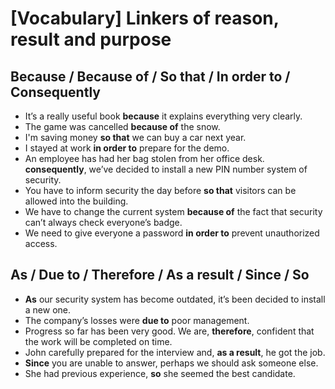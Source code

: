 # [Vocabulary] Linkers of reason, result and purpose

## Because / Because of / So that / In order to / Consequently

* It’s a really useful book **because** it explains everything very clearly.
* The game was cancelled **because of** the snow.
* I'm saving money **so that** we can buy a car next year.
* I stayed at work **in order to** prepare for the demo.
* An employee has had her bag stolen from her office desk. **consequently**, we’ve decided to install a new PIN number system of security. 
* You have to inform security the day before **so that** visitors can be allowed into the building. 
* We have to change the current system **because of** the fact that security can’t always check everyone’s badge. 
* We need to give everyone a password **in order to** prevent unauthorized access.

## As / Due to / Therefore / As a result / Since / So

* **As** our security system has become outdated, it’s been decided to install a new one.
* The company’s losses were **due to** poor management.
* Progress so far has been very good. We are, **therefore**, confident that the work will be completed on time.
* John carefully prepared for the interview and, **as a result**, he got the job.
* **Since** you are unable to answer, perhaps we should ask someone else.
* She had previous experience, **so** she seemed the best candidate.
